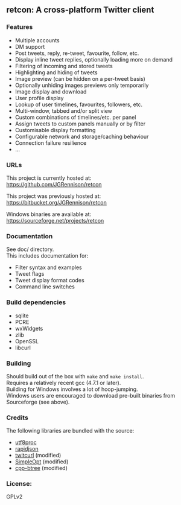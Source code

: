 ## retcon: A cross-platform Twitter client

### Features
* Multiple accounts  
* DM support  
* Post tweets, reply, re-tweet, favourite, follow, etc.  
* Display inline tweet replies, optionally loading more on demand  
* Filtering of incoming and stored tweets  
* Highlighting and hiding of tweets  
* Image preview (can be hidden on a per-tweet basis)  
* Optionally unhiding images previews only temporarily  
* Image display and download  
* User profile display  
* Lookup of user timelines, favourites, followers, etc.  
* Multi-window, tabbed and/or split view  
* Custom combinations of timelines/etc. per panel  
* Assign tweets to custom panels manually or by filter  
* Customisable display formatting  
* Configurable network and storage/caching behaviour  
* Connection failure resilience  
* ...  

### URLs
This project is currently hosted at:  
https://github.com/JGRennison/retcon

This project was previously hosted at:  
https://bitbucket.org/JGRennison/retcon

Windows binaries are available at:  
https://sourceforge.net/projects/retcon

### Documentation
See doc/ directory.  
This includes documentation for:  

* Filter syntax and examples  
* Tweet flags  
* Tweet display format codes  
* Command line switches  

### Build dependencies
* sqlite  
* PCRE  
* wxWidgets  
* zlib  
* OpenSSL  
* libcurl  

### Building
Should build out of the box with `make` and `make install`.  
Requires a relatively recent gcc (4.7.1 or later).  
Building for Windows involves a lot of hoop-jumping.  
Windows users are encouraged to download pre-built binaries from Sourceforge (see above).  

### Credits
The following libraries are bundled with the source:

* [utf8proc](http://www.public-software-group.org/utf8proc)  
* [rapidjson](https://code.google.com/p/rapidjson/)  
* [twitcurl](http://code.google.com/p/twitcurl/) (modified)  
* [SimpleOpt](http://code.google.com/p/simpleopt/) (modified)  
* [cpp-btree](https://code.google.com/p/cpp-btree/) (modified)  

### License:
GPLv2
